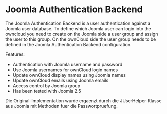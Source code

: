 Joomla Authentication Backend
=============================

The Joomla Authentication Backend is a user authentication against a Joomla user database. To define which Joomla user can login into the owncloud you need to create on the Joomla side a user group and assign the user to this group. On the ownCloud side the user group needs to be defined in the Joomla Authentication Backend configuration.

Features:
- Authentication with Joomla username and password
- Use Joomla usernames for ownCloud login names
- Update ownCloud display names using Joomla names
- Update ownCloud emails using Joomla emails
- Access control by Joomla group
- Has been tested with Joomla 2.5

Die Original-Implementation wurde ergaenzt durch die JUserHelper-Klasse aus Joomla mit Methoden fuer die Passwortpruefung.
